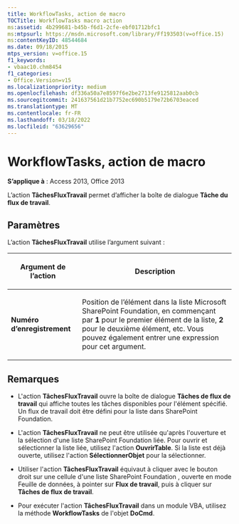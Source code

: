 ```yaml
---
title: WorkflowTasks, action de macro
TOCTitle: WorkflowTasks macro action
ms:assetid: 4b299681-b45b-f6d1-2cfe-ebf01712bfc1
ms:mtpsurl: https://msdn.microsoft.com/library/Ff193503(v=office.15)
ms:contentKeyID: 48544684
ms.date: 09/18/2015
mtps_version: v=office.15
f1_keywords:
- vbaac10.chm8454
f1_categories:
- Office.Version=v15
ms.localizationpriority: medium
ms.openlocfilehash: df336a50a7e8597f6e2be2713fe9125812aab0cb
ms.sourcegitcommit: 241637561d21b7752ec690b5179e72b6703eaced
ms.translationtype: MT
ms.contentlocale: fr-FR
ms.lasthandoff: 03/18/2022
ms.locfileid: "63629656"
---
```

# <a name="workflowtasks-macro-action"></a>WorkflowTasks, action de macro


**S’applique à** : Access 2013, Office 2013

L’action **TâchesFluxTravail** permet d’afficher la boîte de dialogue **Tâche du flux de travail**.

## <a name="setting"></a>Paramètres

L’action **TâchesFluxTravail** utilise l’argument suivant :

<table>
<colgroup>
<col />
<col />
</colgroup>
<thead>
<tr class="header">
<th><p>Argument de l’action</p></th>
<th><p>Description</p></th>
</tr>
</thead>
<tbody>
<tr class="odd">
<td><p><strong>Numéro d’enregistrement</strong></p></td>
<td><p>Position de l’élément dans la liste Microsoft SharePoint Foundation, en commençant par <strong>1</strong> pour le premier élément de la liste, <strong>2</strong> pour le deuxième élément, etc. Vous pouvez également entrer une expression pour cet argument.</p></td>
</tr>
</tbody>
</table>


## <a name="remarks"></a>Remarques

  - L'action **TâchesFluxTravail** ouvre la boîte de dialogue **Tâches de flux de travail** qui affiche toutes les tâches disponibles pour l'élément spécifié. Un flux de travail doit être défini pour la liste dans SharePoint Foundation.

  - L'action **TâchesFluxTravail** ne peut être utilisée qu'après l'ouverture et la sélection d'une liste SharePoint Foundation liée. Pour ouvrir et sélectionner la liste liée, utilisez l'action **OuvrirTable**. Si la liste est déjà ouverte, utilisez l'action **SélectionnerObjet** pour la sélectionner.

  - Utiliser l'action **TâchesFluxTravail** équivaut à cliquer avec le bouton droit sur une cellule d'une liste SharePoint Foundation , ouverte en mode Feuille de données, à pointer sur **Flux de travail**, puis à cliquer sur **Tâches de flux de travail**.

  - Pour exécuter l'action **TâchesFluxTravail** dans un module VBA, utilisez la méthode **WorkflowTasks** de l'objet **DoCmd**.

